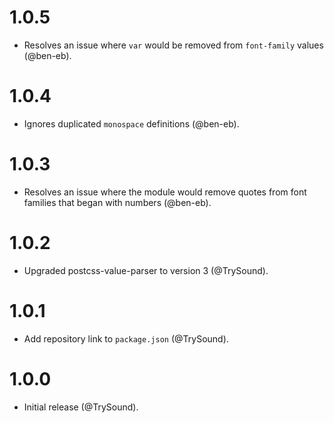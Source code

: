 # 1.0.5

* Resolves an issue where `var` would be removed from `font-family`
  values (@ben-eb).

# 1.0.4

* Ignores duplicated `monospace` definitions (@ben-eb).

# 1.0.3

* Resolves an issue where the module would remove quotes from font families
  that began with numbers (@ben-eb).

# 1.0.2

* Upgraded postcss-value-parser to version 3 (@TrySound).

# 1.0.1

* Add repository link to `package.json` (@TrySound).

# 1.0.0

* Initial release (@TrySound).
